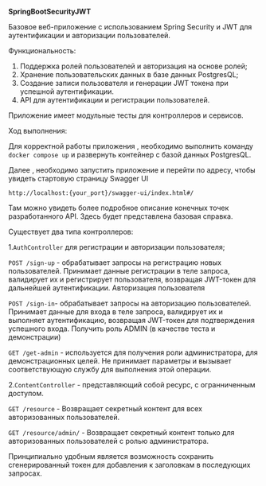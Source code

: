**SpringBootSecurityJWT**

 Базовое веб-приложение с использованием Spring Security и JWT для аутентификации и авторизации пользователей.

 Фyнкциональность:

  1. Поддержка ролей пользователей и авторизация на основе ролей;
  2. Хранение пользовательских данных в базе данных PostgresQL;
  3. Создание записи пользователя и генерации JWT токена при успешной аутентификации.
  4. API для аутентификации и регистрации пользователей.
     
Приложение имеет модульные тесты для контроллеров и сервисов.

Ход выполнения:

Для корректной работы приложения , необходимо выполнить команду``` docker compose up``` и развернуть контейнер 
с базой данных PostgresQL.

Далее , необходимо запустить приложение и перейти по адресу, чтобы увидеть стартовую страницу Swagger UI

```http://localhost:{your_port}/swagger-ui/index.html#/ ```

Там можно увидеть более подробное описание конечных точек разработанного API. Здесь будет представлена базовая справка.

Существует два типа контроллеров:

1.```AuthController```  для регистрации  и авторизации пользователя;

```POST /sign-up``` -  обрабатывает запросы на регистрацию новых пользователей. Принимает данные регистрации в теле запроса, валидирует их и регистрирует пользователя, возвращая JWT-токен для дальнейшей аутентификации.
Авторизация пользователя

```POST /sign-in```- обрабатывает запросы на авторизацию пользователей. Принимает данные для входа в теле запроса, валидирует их и выполняет аутентификацию, возвращая JWT-токен для подтверждения успешного входа.
Получить роль ADMIN (в качестве теста и демонстрации)

```GET /get-admin``` - используется для получения роли администратора, для демонстрационных целей. Не принимает параметры и вызывает соответствующую службу для выполнения этой операции.


2.```ContentController``` - представляющий собой ресурс, с огранниченным доступом. 

```GET /resource``` -  Возвращает секретный контент для всех авторизованных пользователей.

```GET /resource/admin/``` - Возвращает секретный контент только для авторизованных пользователей с ролью администратора.

Принципиально удобным является возможность сохранить сгенерированный токен для добавления к заголовкам в последующих запросах.
 





  
